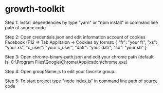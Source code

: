 # growth-toolkit

Step 1: Install dependencies by type "yarn" or "npm install" in command line path of source code

Step 2: Open credentials.json and edit information account of cookies Facebook (F12 => Tab Applitaion => Cookies by format:
{
    "fr": "your fr",
    "xs": "your xs",
    "c_user": "your c_user",
    "datr": "your datr",
    "sb": "your sb"
}

Step 3: Open chrome-binary-path.json and edit your chrome path (default is: C:\\Program Files\\Google\\Chrome\\Application\\chrome.exe)

Step 4: Open groupName.js to edit your favorite group.

Step 5: To start project type "node index.js" in command line path of source code
